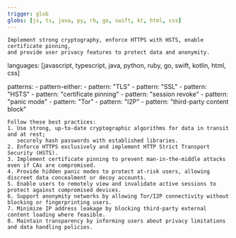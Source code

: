 ```yaml
---
trigger: glob
globs: [js, ts, java, py, rb, go, swift, kt, html, css]
---
```



  
    Implement strong cryptography, enforce HTTPS with HSTS, enable certificate pinning,
    and provide user privacy features to protect data and anonymity.
  languages: [javascript, typescript, java, python, ruby, go, swift, kotlin, html, css]
  
  patterns:
    - pattern-either:
        - pattern: "TLS"
        - pattern: "SSL"
        - pattern: "HSTS"
        - pattern: "certificate pinning"
        - pattern: "session revoke"
        - pattern: "panic mode"
        - pattern: "Tor"
        - pattern: "I2P"
        - pattern: "third-party content block"

    Follow these best practices:
    1. Use strong, up-to-date cryptographic algorithms for data in transit and at rest; 
       securely hash passwords with established libraries.
    2. Enforce HTTPS exclusively and implement HTTP Strict Transport Security (HSTS).
    3. Implement certificate pinning to prevent man-in-the-middle attacks even if CAs are compromised.
    4. Provide hidden panic modes to protect at-risk users, allowing discreet data concealment or decoy accounts.
    5. Enable users to remotely view and invalidate active sessions to protect against compromised devices.
    6. Support anonymity networks by allowing Tor/I2P connectivity without blocking or fingerprinting users.
    7. Minimize IP address leakage by blocking third-party external content loading where feasible.
    8. Maintain transparency by informing users about privacy limitations and data handling policies.

